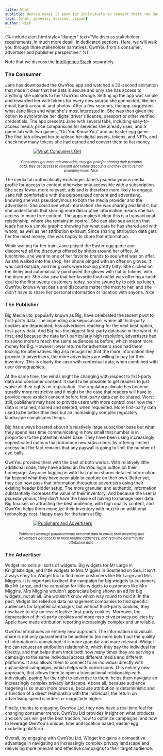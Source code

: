 ```yaml
---
title: What
subtitle: OwnYou makes it easy for individuals to convert their raw data into intelligent profiles. Publishers get access to much higher quality reader meta data, increasing the value of their inventory, and advertisers reach the most relevant audience, reducing wasted advertising spend, improving ROI. Helping individuals monetize their personal data, psuedonimously, converts the experience from predatory to transactional.
tags: [what, genesis, mission, vision]
author: Nick
---
```


{% include alert.html style="danger" text="We discuss stakeholder requirements, in much more detail, in dedicated sections. Here, we will walk you through three stakeholder narratives. OwnYou from a consumer, advertiser and publisher perspective." %}

Note that we discuss the <a href="/docs/docs/intelligence_stack/">Intelligence Stack</a> separately.

### The Consumer

Jane has downloaded the OwnYou app and watched a 30-second animation that made it clear that her data is secure and only she has access to anything she uploads to her OwnYou storage. Setting up the app was simple and rewarded her with tokens for every new source she connected, like her email, bank account, and photos. After a few seconds, the app suggested what Jane likes and what she's most interested in. She was then given the option to synchronize her digital driver's license, passport or other verified credentials. The app presents Jane with several tabs, including easy-to-access media, price comparisons for services she already uses, and a game tab with two games, "Do You Know You" and an Easter egg game. The final tab allowed her to upload her digital assets, tokens, and NFTs, and check how many tokens she had earned and convert them to fiat money.

<!--
{% include image.html img="what_consumer.png" alt="What Consumers Get" caption="Consumers get more relevant ads, they get paid for sharing their personal data, they get access to relevant and timely discounts, and they get to remain pseudonymous. Nice." style="width: 100; height: auto; display: block; margin: 0 auto;" %} -->

<figure>
  <a href="/docs/uploads/what_consumer1.png" data-uk-lightbox="animation: slide">
    <img src="/docs/uploads/what_consumer1.png" style="max-width: 75%; display: block; margin: 0 auto; margin-bottom: 20px;" alt="What Consumers Get">
  </a>
  <figcaption style="font-style: italic; font-size: 0.8em; text-align: center;">Consumers get more relevant adds, they get paid for sharing their personal data, they get access to relevant and timely discounts and they get to remain psuedonymous. Nice.</figcaption>
</figure>

The media tab automatically exchanges Jane's psuedonymous media profile for access to content otherwise only accessible with a subscription. She sees fewer, more relevant, ads and is therefore more likely to engage. Jane felt comfortable with the personalized content and advertising, knowing she was pseudonymous to both the media provider and the advertisers. She could see what information she was sharing and limit it, but she understands that sharing more descriptive information means she has access to more free content. The apps makes it clear this is a transactional relationship, where she remains in control. She can also see an icon that leads her to a simple graphic showing her what data he has shared and with whom, as well as her attribution exhaust. Since sharing attribution data gets her the most money, she was happy to share that information.

While waiting for her train, Jane played the Easter egg game and discovered all the discounts offered by shops around her office. At lunchtime, she went to one of her favorite brands to see what was on offer. As she walked into the shop, her phone pinged with an offer on gloves. It was cold outside, and her gloves were looking pretty tatty. She clicked on the items and automatically purchased the gloves with fiat or tokens, with the discount. She also saw that her favorite food outlet was offering a lunch deal to the first twenty customers today, so she swung by to pick up lunch. OwnYou knows what deals and discounts matter the most to her, and she didn't have to share her personal information or location with anyone. Nice.

### The Publisher

Big Media Ltd, popularly known as Big, have celebrated the recent pivot to first-party data. The impending cookiepocalipse, where all third-party cookies are deprecated, has advertisers reaching for the next best option, first-party data. And Big has the biggest first-party database in the world. At first, and because the data isn't particularly high resolution, advertisers had to spend more to reach the same audiences as before, which meant more money for Big. However lower returns for advertisers soon had them looking for alternatives.
Big also recognizes that the more information they provide to advertisers, the more advertisers are willing to pay for their inventory. This is clearly the case with contextual data, when combined with user demographics.

At the same time, the winds might be changing with respect to first-party data and consumer consent. It used to be possible to get readers to just waive all their rights on registration. The regulatory climate has become steadily more restrictive and it might be the case that readers will have to provide more explicit consent before first-party data can be shared. Worst still, publishers may have to provide users with more control over how their data is retained, shared and deleted, when requested. More first-party data used to be better than less but an increasingly complex regulatory landscape complicates things.

Big has always boasted about it's relatively large subscriber base but what they spend less time communicating is how small that number is in proportion to the potential reader base. They have been using increasingly sophisticated options that introduce new subscribers by offering limited access but the fact remains that any paywall is going to limit the number of eye-balls.

OwnYou provides them with the best of both worlds. With relatively little additional code, they have added an OwnYou login button on their homepage. Any user logging in with that option shares detailed information far beyond what they have been able to capture on their own. Better yet, they can now pass that information through to advertisers using their existing header bidder setup. The more granular, and authentic, information substantially increases the value of their inventory. And because the user is psuedonymous, they don't have the hassle of having to manage user data. Big focuses on attracting the best audience, with high quality content, and OwnYou helps them monetize their inventory with next to no additional technology cost. Happy days for the team at Big.

<figure>
  <a href="/docs/uploads/what_publisher1.png" data-uk-lightbox="animation: slide">
    <img src="/docs/uploads/what_publisher1.png" style="max-width: 75%; display: block; margin: 0 auto; margin-bottom: 20px;" alt="Publishers and Advertisers">
  </a>
  <figcaption style="font-style: italic; font-size: 0.8em; text-align: center;">Publishers leverage psuedonimous personal data to enrich their inventory and Advertisers get access to more reliable audiences, and real time deterministic attribution data.</figcaption>
</figure>

### The Advertiser

Widget Inc sells all sorts of widgets. Big widgets for Mr Large in Knightsbridge, and little widgets to Mrs Miggins in Southend on Sea. It isn't always easy for Widget Inc to find more customers like Mr Large and Mrs Miggins. It is important to direct the campaign for big widgets to customers like Mr Large, and the campaign for little widgets to customers like Mrs Miggins. Mrs Miggins wouldn't appreciate being shown an ad for big widgets, not all all. She wouldn't know which way round to hold it. In the past, Widget Inc relied on data management companies to find specific audiences for targeted campaigns, but without third-party cookies, they now have to rely on less effective first-party cookies. Moreover, the deprecation of third-party cookies and more restrictive privacy policies by Apple have made attribution reporting increasingly complex and unreliable.

OwnYou introduces an entirely new approach. The information individuals share is not only guaranteed to be authentic (no more bots!) but the quality of information is unmatched; it is more granular and more relevant. Widget Inc can request an attribution relationship, which they pay the individual for directly, and that helps them track both how many times they are serving a campaign to the same individual across different media and different platforms. It also allows them to connect to an individual directly with customized campaigns, which helps with conversions. This entirely new approach, that allows them to open a transactional relationship with individuals, paying for the right to advertise to them, helps them navigate an increasingly complex privacy landscape. Above all, because audience targeting is so much more precise, because attribution is deterministic and a function of a direct relationship with the individual, the return on advertising spend is orders or magnitude higher.

Finally, thanks to engaging OwnYou Ltd, they now have a real time feel for changing consumer trends. OwnYou Ltd provides insight on what products and services will get the best traction, how to optimize campaigns, and how to leverage OwnYou's unique, time and location based, easter-egg marketing platform.

Overall, by engaging with OwnYou Ltd, Widget Inc gains a competitive advantage in navigating an increasingly complex privacy landscape and delivering more relevant and effective campaigns to their target audience.
